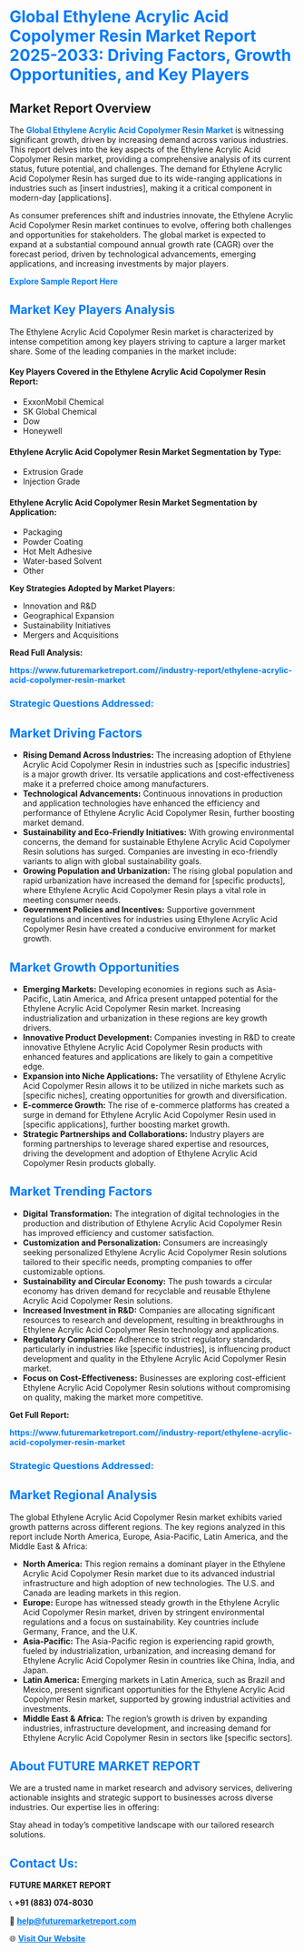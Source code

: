 <h1 style="color: #007BFF;">Global Ethylene Acrylic Acid Copolymer Resin Market Report 2025-2033: Driving Factors, Growth Opportunities, and Key Players</h1>

<section id="overview">
<h2>Market Report Overview</h2>
<p>The <a href="https://www.futuremarketreport.com//industry-report/ethylene-acrylic-acid-copolymer-resin-market" style="color: #007BFF; text-decoration: none;"><strong>Global Ethylene Acrylic Acid Copolymer Resin Market</strong></a> is witnessing significant growth, driven by increasing demand across various industries. This report delves into the key aspects of the Ethylene Acrylic Acid Copolymer Resin market, providing a comprehensive analysis of its current status, future potential, and challenges. The demand for Ethylene Acrylic Acid Copolymer Resin has surged due to its wide-ranging applications in industries such as [insert industries], making it a critical component in modern-day [applications].</p>
<p>As consumer preferences shift and industries innovate, the Ethylene Acrylic Acid Copolymer Resin market continues to evolve, offering both challenges and opportunities for stakeholders. The global market is expected to expand at a substantial compound annual growth rate (CAGR) over the forecast period, driven by technological advancements, emerging applications, and increasing investments by major players.</p>
</section>

<section id="overview">
<p><a href="https://www.futuremarketreport.com//request-sample/reportId=55296" style="color: #007BFF; text-decoration: none;"><strong>Explore Sample Report Here</strong></a></p>
</section>

<section id="key-players">
<h2 style="color: #007BFF;">Market Key Players Analysis</h2>
<p>The Ethylene Acrylic Acid Copolymer Resin market is characterized by intense competition among key players striving to capture a larger market share. Some of the leading companies in the market include:</p>
<h4>Key Players Covered in the Ethylene Acrylic Acid Copolymer Resin Report:</h4>
<ul><li>ExxonMobil Chemical</li><li>SK Global Chemical</li><li>Dow</li><li>Honeywell</li></ul>
<h4>Ethylene Acrylic Acid Copolymer Resin Market Segmentation by Type:</h4>
<ul><li>Extrusion Grade</li><li>Injection Grade</li></ul>

<h4>Ethylene Acrylic Acid Copolymer Resin Market Segmentation by Application:</h4>
<ul><li>Packaging</li><li>Powder Coating</li><li>Hot Melt Adhesive</li><li>Water-based Solvent</li><li>Other</li></ul>
<p><strong>Key Strategies Adopted by Market Players:</strong></p>
<ul>
<li>Innovation and R&D</li>
<li>Geographical Expansion</li>
<li>Sustainability Initiatives</li>
<li>Mergers and Acquisitions</li>
</ul>
</section>

<section>
<p><strong>Read Full Analysis: </strong></p><a href="https://www.futuremarketreport.com//industry-report/ethylene-acrylic-acid-copolymer-resin-market" style="color: #007BFF; text-decoration: none;"><strong>https://www.futuremarketreport.com//industry-report/ethylene-acrylic-acid-copolymer-resin-market</strong></a>
<h3 style="color: #007BFF;">Strategic Questions Addressed:</h3>
</section>

<section id="driving-factors">
<h2 style="color: #007BFF;">Market Driving Factors</h2>
<ul>
<li><strong>Rising Demand Across Industries:</strong> The increasing adoption of Ethylene Acrylic Acid Copolymer Resin in industries such as [specific industries] is a major growth driver. Its versatile applications and cost-effectiveness make it a preferred choice among manufacturers.</li>
<li><strong>Technological Advancements:</strong> Continuous innovations in production and application technologies have enhanced the efficiency and performance of Ethylene Acrylic Acid Copolymer Resin, further boosting market demand.</li>
<li><strong>Sustainability and Eco-Friendly Initiatives:</strong> With growing environmental concerns, the demand for sustainable Ethylene Acrylic Acid Copolymer Resin solutions has surged. Companies are investing in eco-friendly variants to align with global sustainability goals.</li>
<li><strong>Growing Population and Urbanization:</strong> The rising global population and rapid urbanization have increased the demand for [specific products], where Ethylene Acrylic Acid Copolymer Resin plays a vital role in meeting consumer needs.</li>
<li><strong>Government Policies and Incentives:</strong> Supportive government regulations and incentives for industries using Ethylene Acrylic Acid Copolymer Resin have created a conducive environment for market growth.</li>
</ul>
</section>

<section id="growth-opportunities">
<h2 style="color: #007BFF;">Market Growth Opportunities</h2>
<ul>
<li><strong>Emerging Markets:</strong> Developing economies in regions such as Asia-Pacific, Latin America, and Africa present untapped potential for the Ethylene Acrylic Acid Copolymer Resin market. Increasing industrialization and urbanization in these regions are key growth drivers.</li>
<li><strong>Innovative Product Development:</strong> Companies investing in R&D to create innovative Ethylene Acrylic Acid Copolymer Resin products with enhanced features and applications are likely to gain a competitive edge.</li>
<li><strong>Expansion into Niche Applications:</strong> The versatility of Ethylene Acrylic Acid Copolymer Resin allows it to be utilized in niche markets such as [specific niches], creating opportunities for growth and diversification.</li>
<li><strong>E-commerce Growth:</strong> The rise of e-commerce platforms has created a surge in demand for Ethylene Acrylic Acid Copolymer Resin used in [specific applications], further boosting market growth.</li>
<li><strong>Strategic Partnerships and Collaborations:</strong> Industry players are forming partnerships to leverage shared expertise and resources, driving the development and adoption of Ethylene Acrylic Acid Copolymer Resin products globally.</li>
</ul>
</section>

<section id="trending-factors">
<h2 style="color: #007BFF;">Market Trending Factors</h2>
<ul>
<li><strong>Digital Transformation:</strong> The integration of digital technologies in the production and distribution of Ethylene Acrylic Acid Copolymer Resin has improved efficiency and customer satisfaction.</li>
<li><strong>Customization and Personalization:</strong> Consumers are increasingly seeking personalized Ethylene Acrylic Acid Copolymer Resin solutions tailored to their specific needs, prompting companies to offer customizable options.</li>
<li><strong>Sustainability and Circular Economy:</strong> The push towards a circular economy has driven demand for recyclable and reusable Ethylene Acrylic Acid Copolymer Resin solutions.</li>
<li><strong>Increased Investment in R&D:</strong> Companies are allocating significant resources to research and development, resulting in breakthroughs in Ethylene Acrylic Acid Copolymer Resin technology and applications.</li>
<li><strong>Regulatory Compliance:</strong> Adherence to strict regulatory standards, particularly in industries like [specific industries], is influencing product development and quality in the Ethylene Acrylic Acid Copolymer Resin market.</li>
<li><strong>Focus on Cost-Effectiveness:</strong> Businesses are exploring cost-efficient Ethylene Acrylic Acid Copolymer Resin solutions without compromising on quality, making the market more competitive.</li>
</ul>
</section>

<section>
<p><strong>Get Full Report: </strong></p><a href="https://www.futuremarketreport.com//industry-report/ethylene-acrylic-acid-copolymer-resin-market" style="color: #007BFF; text-decoration: none;"><strong>https://www.futuremarketreport.com//industry-report/ethylene-acrylic-acid-copolymer-resin-market</strong></a>
<h3 style="color: #007BFF;">Strategic Questions Addressed:</h3>
</section>


<section id="regional-analysis">
<h2 style="color: #007BFF;">Market Regional Analysis</h2>
<p>The global Ethylene Acrylic Acid Copolymer Resin market exhibits varied growth patterns across different regions. The key regions analyzed in this report include North America, Europe, Asia-Pacific, Latin America, and the Middle East & Africa:</p>
<ul>
<li><strong>North America:</strong> This region remains a dominant player in the Ethylene Acrylic Acid Copolymer Resin market due to its advanced industrial infrastructure and high adoption of new technologies. The U.S. and Canada are leading markets in this region.</li>
<li><strong>Europe:</strong> Europe has witnessed steady growth in the Ethylene Acrylic Acid Copolymer Resin market, driven by stringent environmental regulations and a focus on sustainability. Key countries include Germany, France, and the U.K.</li>
<li><strong>Asia-Pacific:</strong> The Asia-Pacific region is experiencing rapid growth, fueled by industrialization, urbanization, and increasing demand for Ethylene Acrylic Acid Copolymer Resin in countries like China, India, and Japan.</li>
<li><strong>Latin America:</strong> Emerging markets in Latin America, such as Brazil and Mexico, present significant opportunities for the Ethylene Acrylic Acid Copolymer Resin market, supported by growing industrial activities and investments.</li>
<li><strong>Middle East & Africa:</strong> The region’s growth is driven by expanding industries, infrastructure development, and increasing demand for Ethylene Acrylic Acid Copolymer Resin in sectors like [specific sectors].</li>
</ul>
</section>

<footer>
<h2 style="color: #007BFF;">About FUTURE MARKET REPORT</h2>
<p>We are a trusted name in market research and advisory services, delivering actionable insights and strategic support to businesses across diverse industries. Our expertise lies in offering:</p>

<p>Stay ahead in today’s competitive landscape with our tailored research solutions.</p>

<h2 style="color: #007BFF;">Contact Us:</h2>
<p><strong>FUTURE MARKET REPORT</strong></p>
<p>📞 <strong>+91 (883) 074-8030</strong></p>
<p>📧 <strong><a href="mailto:help@futuremarketreport.com" style="color: #007BFF;">help@futuremarketreport.com</a></strong></p>
<p>🌐 <strong><a href="https://www.futuremarketreport.com/" style="color: #007BFF;">Visit Our Website</a></strong></p>
</footer>